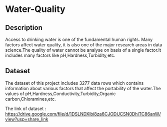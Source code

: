 # Water-Quality

## Description
Access to drinking water is one of the fundamental human rights. Many factors affect water quality, it is also one of the major research areas in data science.The quality of water cannot be analyse on basis of a single factor.It includes many factors like pH,Hardness,Turbidity,etc.

## Dataset
The dataset of this project includes 3277 data rows which contains information about various factors that affect the portability of the water.The values of pH,Hardness,Conductivity,Turbidity,Organic carbon,Chloramines,etc.

The link of dataset : https://drive.google.com/file/d/1DSLNDXlbi8za6CJODUCSN0DhlTC86anW/view?usp=share_link

